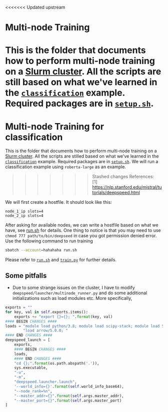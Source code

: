 <<<<<<< Updated upstream
# Multi-node Training
This is the folder that documents how to perform multi-node training on a [Slurm cluster](https://slurm.schedmd.com/documentation.html). All the scripts are still based on what we've learned in the [`classification`](../classification) example. Required packages are in [`setup.sh`](setup.sh).
=======
# Multi-node Training for classification
This is the folder that documents how to perform multi-node training on a [Slurm cluster](https://slurm.schedmd.com/documentation.html). All the scripts are stilled based on what we've learned in the [`classification`](../classification) example. Required packages are in [`setup.sh`](setup.sh). We will run a classification example using `roberta-large` as an example.
>>>>>>> Stashed changes
> References: <br>
> [1] https://nlp.stanford.edu/mistral/tutorials/deepspeed.html

We will first create a hostfile. It should look like this:
```
node_1_ip slots=4
node_2_ip slots=4
```
After asking for available nodes, we can write a hostfile based on what we have, see [run.sh](run.sh) for details. One thing to notice is that you may need to use `chmod 777 path/to/bin/deepseed` in case you got permission denied error. Use the following command to run training
```bash
sbatch --account=hahahaha run.sh
```

Please refer to [`run.sh`](run.sh) and [`train.py`](train.py) for further details.

## Some pitfalls
- Due to some strange issues on the cluster, I have to modify `deepspeed/launcher/multinode_runner.py` and do some additional initializations such as load modules etc. More specifically,
```python
exports = ""
for key, val in self.exports.items():
    exports += "export {}={}; ".format(key, val)
#### BEGIN CHANGES ####
loads = "module load python/3.8; module load scipy-stack; module load StdEnv/2020 gcc/9.3.0 cuda/11.4; module " \
        "load arrow/5.0.0; "
#### END CHANGES ####
deepspeed_launch = [
    exports,
    #### BEGIN CHANGES ####
    loads,
    #### END CHANGES ####
    "cd {};".format(os.path.abspath('.')),
    sys.executable,
    "-u",
    "-m",
    "deepspeed.launcher.launch",
    '--world_info={}'.format(self.world_info_base64),
    "--node_rank=%n",
    "--master_addr={}".format(self.args.master_addr),
    "--master_port={}".format(self.args.master_port)
]
```
